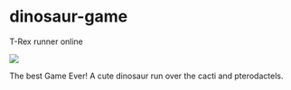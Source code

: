 # dinosaur-game
T-Rex runner online

<img src="https://raw.githubusercontent.com/wayou/t-rex-runner/gh-pages/assets/screenshot.gif">

The best Game Ever! A cute dinosaur run over the cacti and pterodactels.
